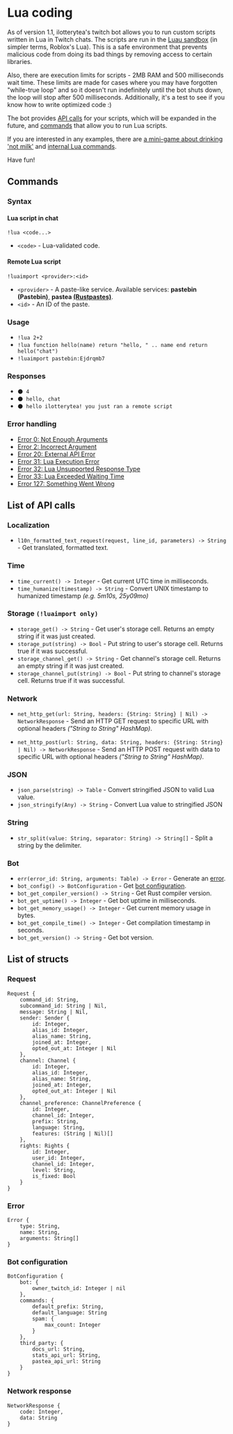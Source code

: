 # Lua coding

As of version 1.1, ilotterytea's twitch bot allows you to run custom scripts written in Lua in Twitch chats. The scripts are run in the [Luau sandbox](https://luau.org/sandbox) (in simpler terms, Roblox's Lua). This is a safe environment that prevents malicious code from doing its bad things by removing access to certain libraries.

Also, there are execution limits for scripts - 2MB RAM and 500 milliseconds wait time. These limits are made for cases where you may have forgotten "while-true loop" and so it doesn't run indefinitely until the bot shuts down, the loop will stop after 500 milliseconds. Additionally, it's a test to see if you know how to write optimized code :)

The bot provides [API calls](#list-of-api-calls) for your scripts, which will be expanded in the future, and [commands](#commands) that allow you to run Lua scripts.

If you are interested in any examples, there are [a mini-game about drinking 'not milk'](https://paste.ilotterytea.kz/milkE) and [internal Lua commands](https://github.com/ilotterytea/bot/tree/master/modules).

Have fun!

## Commands

### Syntax

#### Lua script in chat

`!lua <code...>`

+ `<code>` - Lua-validated code.

#### Remote Lua script

`!luaimport <provider>:<id>`

+ `<provider>` - A paste-like service. Available services: **pastebin (Pastebin)**, **pastea [(Rustpastes)](https://paste.ilotterytea.kz)**.
+ `<id>` - An ID of the paste.

### Usage

+ `!lua 2+2`
+ `!lua function hello(name) return "hello, " .. name end return hello("chat")`
+ `!luaimport pastebin:Ejdrqmb7`

### Responses

+ `🌑 4`
+ `🌑 hello, chat`
+ `🌑 hello ilotterytea! you just ran a remote script`

### Error handling

+ [Error 0: Not Enough Arguments](/wiki/error-codes#0)
+ [Error 2: Incorrect Argument](/wiki/error-codes#2)
+ [Error 20: External API Error](/wiki/error-codes#20)
+ [Error 31: Lua Execution Error](/wiki/error-codes#31)
+ [Error 32: Lua Unsupported Response Type](/wiki/error-codes#32)
+ [Error 33: Lua Exceeded Waiting Time](/wiki/error-codes#33)
+ [Error 127: Something Went Wrong](/wiki/error-codes#127)

## List of API calls

### Localization

+ `l10n_formatted_text_request(request, line_id, parameters) -> String` - Get translated, formatted text.

### Time

+ `time_current() -> Integer` - Get current UTC time in milliseconds.
+ `time_humanize(timestamp) -> String` - Convert UNIX timestamp to humanized timestamp *(e.g. 5m10s, 25y09mo)*

### Storage `(!luaimport only)`

+ `storage_get() -> String` - Get user's storage cell. Returns an empty string if it was just created.
+ `storage_put(string) -> Bool` - Put string to user's storage cell. Returns true if it was successful.
+ `storage_channel_get() -> String` - Get channel's storage cell. Returns an empty string if it was just created.
+ `storage_channel_put(string) -> Bool` - Put string to channel's storage cell. Returns true if it was successful.

### Network

+ `net_http_get(url: String, headers: {String: String} | Nil) -> NetworkResponse` - Send an HTTP GET request to specific URL with optional headers *("String to String" HashMap)*.

+ `net_http_post(url: String, data: String, headers: {String: String} | Nil) -> NetworkResponse` - Send an HTTP POST request with data to specific URL with optional headers *("String to String" HashMap)*.

### JSON

+ `json_parse(string) -> Table` - Convert stringified JSON to valid Lua value.
+ `json_stringify(Any) -> String` - Convert Lua value to stringified JSON

### String

+ `str_split(value: String, separator: String) -> String[]` - Split a string by the delimiter.

### Bot

+ `err(error_id: String, arguments: Table) -> Error` - Generate an [error](#error).
+ `bot_config() -> BotConfiguration` - Get [bot configuration](#bot_configuration).
+ `bot_get_compiler_version() -> String` - Get Rust compiler version.
+ `bot_get_uptime() -> Integer` - Get bot uptime in milliseconds.
+ `bot_get_memory_usage() -> Integer` - Get current memory usage in bytes.
+ `bot_get_compile_time() -> Integer` - Get compilation timestamp in seconds.
+ `bot_get_version() -> String` - Get bot version.

## List of structs

### Request

```
Request {
    command_id: String,
    subcommand_id: String | Nil,
    message: String | Nil,
    sender: Sender {
        id: Integer,
        alias_id: Integer,
        alias_name: String,
        joined_at: Integer,
        opted_out_at: Integer | Nil
    },
    channel: Channel {
        id: Integer,
        alias_id: Integer,
        alias_name: String,
        joined_at: Integer,
        opted_out_at: Integer | Nil
    },
    channel_preference: ChannelPreference {
        id: Integer,
        channel_id: Integer,
        prefix: String,
        language: String,
        features: (String | Nil)[]
    },
    rights: Rights {
        id: Integer,
        user_id: Integer,
        channel_id: Integer,
        level: String,
        is_fixed: Bool
    }
}
```

### Error

```
Error {
    type: String,
    name: String,
    arguments: String[]
}
```

### Bot configuration

```
BotConfiguration {
    bot: {
        owner_twitch_id: Integer | nil
    },
    commands: {
        default_prefix: String,
        default_language: String
        spam: {
            max_count: Integer
        }
    },
    third_party: {
        docs_url: String,
        stats_api_url: String,
        pastea_api_url: String
    }
}
```

### Network response

```
NetworkResponse {
    code: Integer,
    data: String
}
```